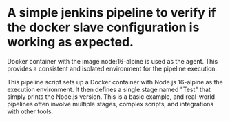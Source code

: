 # A simple jenkins pipeline to verify if the docker slave configuration is working as expected.


Docker container with the image node:16-alpine is used as the agent. This provides a consistent and isolated environment for the pipeline execution.

This pipeline script sets up a Docker container with Node.js 16-alpine as the execution environment. It then defines a single stage named "Test" that simply prints the Node.js version. This is a basic example, and real-world pipelines often involve multiple stages, complex scripts, and integrations with other tools.
